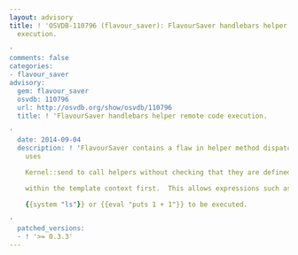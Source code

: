 ```yaml
---
layout: advisory
title: ! 'OSVDB-110796 (flavour_saver): FlavourSaver handlebars helper remote code
  execution.

'
comments: false
categories:
- flavour_saver
advisory:
  gem: flavour_saver
  osvdb: 110796
  url: http://osvdb.org/show/osvdb/110796
  title: ! 'FlavourSaver handlebars helper remote code execution.

'
  date: 2014-09-04
  description: ! 'FlavourSaver contains a flaw in helper method dispatch where it
    uses

    Kernel::send to call helpers without checking that they are defined

    within the template context first.  This allows expressions such as

    {{system "ls"}} or {{eval "puts 1 + 1"}} to be executed.

'
  patched_versions:
  - ! '>= 0.3.3'
---
```


